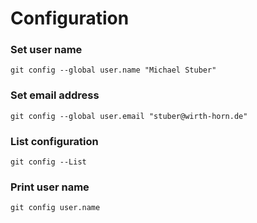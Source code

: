# Configuration

### Set user name
`git config --global user.name "Michael Stuber"`

### Set email address

`git config --global user.email "stuber@wirth-horn.de"`

### List configuration

`git config --List`

### Print user name

`git config user.name`
